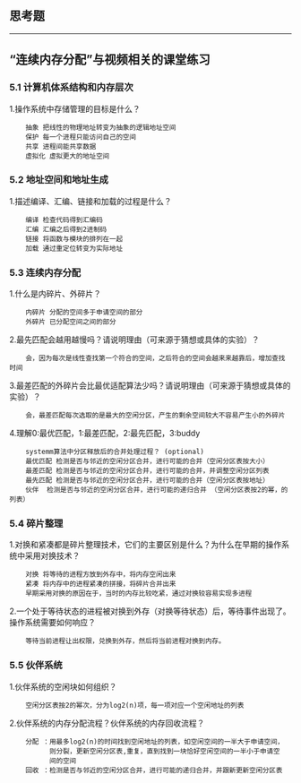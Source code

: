 ## 思考题
---

## “连续内存分配”与视频相关的课堂练习

### 5.1 计算机体系结构和内存层次

1.操作系统中存储管理的目标是什么？
```
    抽象 把线性的物理地址转变为抽象的逻辑地址空间
    保护 每一个进程只能访问自己的空间
    共享 进程间能共享数据
    虚拟化 虚拟更大的地址空间
```

### 5.2 地址空间和地址生成
1.描述编译、汇编、链接和加载的过程是什么？
```
    编译 检查代码得到汇编码
    汇编 汇编之后得到2进制码
    链接 将函数与模块的排列在一起
    加载 通过重定位转变为实际地址
```
### 5.3 连续内存分配
1.什么是内碎片、外碎片？
```
    内碎片 分配的空间多于申请空间的部分
    外碎片 已分配空间之间的部分
```

2.最先匹配会越用越慢吗？请说明理由（可来源于猜想或具体的实验）？
```
    会，因为每次是线性查找第一个符合的空间，之后符合的空间会越来来越靠后，增加查找时间
```
3.最差匹配的外碎片会比最优适配算法少吗？请说明理由（可来源于猜想或具体的实验）？
```
    会，最差匹配每次选取的是最大的空闲分区，产生的剩余空间较大不容易产生小的外碎片
```
4.理解0:最优匹配，1:最差匹配，2:最先匹配，3:buddy 
```
    systemm算法中分区释放后的合并处理过程？ (optional)
    最优匹配 检测是否与邻近的空闲分区合并，进行可能的合并（空闲分区表按大小）
    最差匹配 检测是否与邻近的空闲分区合并，进行可能的合并，并调整空闲分区列表
    最先匹配 检测是否与邻近的空闲分区合并，进行可能的合并（空闲分区表按地址）
    伙伴  检测是否与邻近的空闲分区合并，进行可能的递归合并 （空闲分区表按2的幂，的列表）
```
### 5.4 碎片整理
1.对换和紧凑都是碎片整理技术，它们的主要区别是什么？为什么在早期的操作系统中采用对换技术？ 
```
    对换 将等待的进程方放到外存中，将内存空闲出来
    紧凑 将内存中的进程紧凑的拼接，将碎片合并出来
    早期采用对换的原因在于，当时的内存比较吃紧，通过对换较容易实现多进程
```
2.一个处于等待状态的进程被对换到外存（对换等待状态）后，等待事件出现了。操作系统需要如何响应？
```
    等待当前进程让出权限，兑换到外存，然后将当前进程对换到内存。
```


### 5.5 伙伴系统
1.伙伴系统的空闲块如何组织？
```
    空闲分区表按2的幂次，分为log2(n)项，每一项对应一个空闲地址的列表
```
2.伙伴系统的内存分配流程？伙伴系统的内存回收流程？
```
    分配 ：用最多log2(n)的时间找到空闲地址的列表，如空闲空间的一半大于申请空间，
          则分裂，更新空闲分区表,重复，直到找到一块恰好空闲空间的一半小于申请空
          间的空间
    回收 ：检测是否与邻近的空闲分区合并，进行可能的递归合并，并跟新更新空闲分区表
```